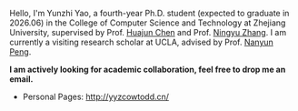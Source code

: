 Hello, I'm Yunzhi Yao, a fourth-year Ph.D. student (expected to graduate in 2026.06) in the College of Computer Science and Technology at Zhejiang University, supervised by Prof. [Huajun Chen](https://person.zju.edu.cn/huajun) and Prof. [Ningyu Zhang](https://person.zju.edu.cn/ningyu).
I am currently a visiting research scholar at UCLA, advised by Prof. [Nanyun Peng](https://violetpeng.github.io/).

**I am actively looking for academic collaboration, feel free to drop me an email.**

- Personal Pages: http://yyzcowtodd.cn/
